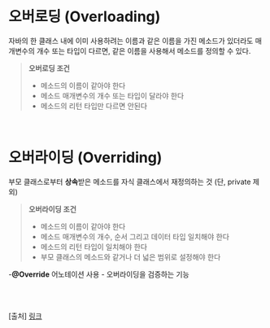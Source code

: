 # 오버로딩 (Overloading)

자바의 한 클래스 내에 이미 사용하려는 이름과 같은 이름을 가진 메소드가 있더라도 매개변수의 개수 또는 타입이 다르면, 같은 이름을 사용해서 메소드를 정의할 수 있다.
<br>

> **오버로딩 조건**
>- 메소드의 이름이 같아야 한다
>- 메소드 매개변수의 개수 또는 타입이 달라야 한다 
>- 메소드의 리턴 타입만 다르면 안된다 

<br>


# 오버라이딩 (Overriding)

부모 클래스로부터 **상속**받은 메소드를 자식 클래스에서 재정의하는 것 (단, private 제외)
<br>

> **오버라이딩 조건**
>- 메소드의 이름이 같아야 한다
>- 메소드 매개변수의 개수, 순서 그리고 데이터 타입 일치해야 한다 
>- 메소드의 리턴 타입이 일치해야 한다
>- 부모 클래스의 메소드와 같거나 더 넓은 범위로 설정해야 한다 

-**@Override** 어노테이션 사용 - 오버라이딩을 검증하는 기능 


<br>
<br>

[출처]
[링크](https://hyoje420.tistory.com/14)
